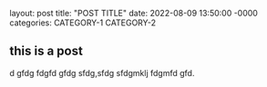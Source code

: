 layout: post
title: "POST TITLE"
date: 2022-08-09 13:50:00 -0000
categories: CATEGORY-1 CATEGORY-2

## this is a post

d gfdg
fdgfd gfdg sfdg,sfdg sfdgmklj fdgmfd gfd.
